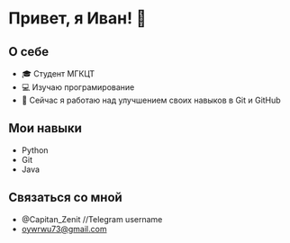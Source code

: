 # Привет, я Иван! 👋

## О себе
- 🎓 Студент МГКЦТ
- 💻 Изучаю програмирование
- 🌱 Сейчас я работаю над улучшением своих навыков в Git и GitHub

## Мои навыки
- Python
- Git
- Java

## Связаться со мной
- @Capitan_Zenit //Telegram username
- oywrwu73@gmail.com
